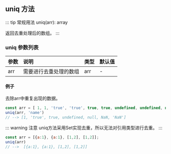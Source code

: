 ## uniq 方法
::: tip 常规用法
uniq(arr): array 

返回去重处理后的数组。
:::


### uniq 参数列表
| 参数          | 说明                 | 类型     | 默认值   |
| :------------- |:-----------------| :--------| :--------|
| arr         | 需要进行去重处理的数组     | arr       | -      |

#### 例子
去除arr中重复出现的数据。
```js
const arr = [ 1, 1, 'true', 'true', true, true, undefined, undefined, null, null, NaN, NaN, 'NaN'];
uniq(arr, 'name')
// --> [1, 'true', true, undefined, null, NaN, 'NaN']
```

::: warning 注意
uniq方法采用Set实现去重，所以无法对引用类型进行去重。
:::

```js
const arr = [{a:1}, {a:1}, [1,2], [1,2]];
uniq(arr)
// -->  [{a:1}, {a:1}, [1,2], [1,2]]
```